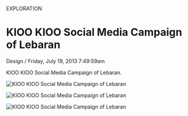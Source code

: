 <p class="type">EXPLORATION</p>

# KIOO KIOO Social Media Campaign of Lebaran

<p class="meta">Design  /  Friday, July 19, 2013 7:49:59am</p>

KIOO KIOO Social Media Campaign of Lebaran.

![KIOO KIOO Social Media Campaign of Lebaran](https://farooq-agent.web.app/assets/images/works/details/11-kioo-kioo-social-media-campaign-of-lebaran/kioo-kioo-lebaran.jpg)

![KIOO KIOO Social Media Campaign of Lebaran](https://farooq-agent.web.app/assets/images/works/details/11-kioo-kioo-social-media-campaign-of-lebaran/kioo-kioo-asset.jpg)

![KIOO KIOO Social Media Campaign of Lebaran](https://farooq-agent.web.app/assets/images/works/large/dbKem6ga_work_image.jpg)

